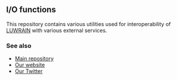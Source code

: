 
## I/O functions

This repository contains various utilities used for interoperability
of [LUWRAIN](https://github.com/luwrain/luwrain/) with various external services.

### See also

* [Main repository](https://github.com/luwrain/luwrain)
* [Our website](http://luwrain.org/?lang=en)
* [Our Twitter](http://twitter.com/luwrain)
